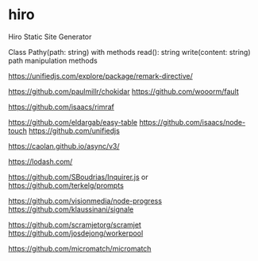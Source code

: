 # hiro

Hiro Static Site Generator

Class Pathy(path: string) with methods
read(): string
write(content: string)
path manipulation methods

https://unifiedjs.com/explore/package/remark-directive/

https://github.com/paulmillr/chokidar
https://github.com/wooorm/fault

https://github.com/isaacs/rimraf

https://github.com/eldargab/easy-table
https://github.com/isaacs/node-touch
https://github.com/unifiedjs

https://caolan.github.io/async/v3/

https://lodash.com/

https://github.com/SBoudrias/Inquirer.js or
https://github.com/terkelg/prompts

https://github.com/visionmedia/node-progress
https://github.com/klaussinani/signale

https://github.com/scramjetorg/scramjet
https://github.com/josdejong/workerpool

https://github.com/micromatch/micromatch
